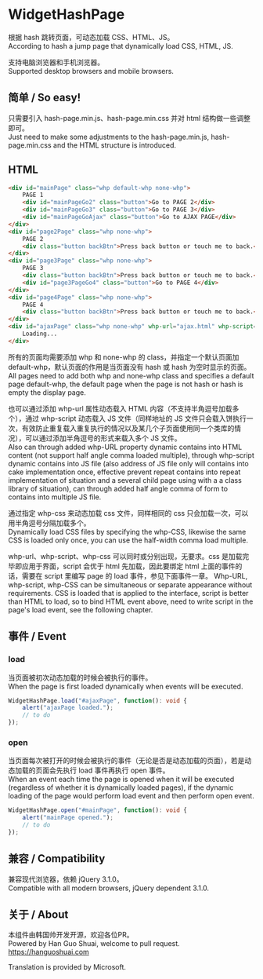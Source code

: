 # WidgetHashPage
根据 hash 跳转页面，可动态加载 CSS、HTML、JS。  
According to hash a jump page that dynamically load CSS, HTML, JS.  
  
支持电脑浏览器和手机浏览器。  
Supported desktop browsers and mobile browsers.  
  
## 简单 / So easy!
只需要引入 hash-page.min.js、hash-page.min.css 并对 html 结构做一些调整即可。  
Just need to make some adjustments to the hash-page.min.js, hash-page.min.css and the HTML structure is introduced.  
  
## HTML
```html
<div id="mainPage" class="whp default-whp none-whp">
    PAGE 1
    <div id="mainPageGo2" class="button">Go to PAGE 2</div>
    <div id="mainPageGo3" class="button">Go to PAGE 3</div>
    <div id="mainPageGoAjax" class="button">Go to AJAX PAGE</div>
</div>
<div id="page2Page" class="whp none-whp">
    PAGE 2
    <div class="button backBtn">Press back button or touch me to back.</div>
</div>
<div id="page3Page" class="whp none-whp">
    PAGE 3
    <div class="button backBtn">Press back button or touch me to back.</div>
    <div id="page3PageGo4" class="button">Go to PAGE 4</div>
</div>
<div id="page4Page" class="whp none-whp">
    PAGE 4
    <div class="button backBtn">Press back button or touch me to back.</div>
</div>
<div id="ajaxPage" class="whp none-whp" whp-url="ajax.html" whp-script="ajaxScript.js,ajaxScript2.js" whp-css="ajaxCss.css">
    Loading...
</div>
```
  
所有的页面均需要添加 whp 和 none-whp 的 class，并指定一个默认页面加 default-whp，默认页面的作用是当页面没有 hash 或 hash 为空时显示的页面。  
All pages need to add both whp and none-whp class and specifies a default page default-whp, the default page when the page is not hash or hash is empty the display page.  
  
也可以通过添加 whp-url 属性动态载入 HTML 内容（不支持半角逗号加载多个），通过 whp-script 动态载入 JS 文件（同样地址的 JS 文件只会载入饼执行一次，有效防止重复载入重复执行的情况以及某几个子页面使用同一个类库的情况），可以通过添加半角逗号的形式来载入多个 JS 文件。  
Also can through added whp-URL property dynamic contains into HTML content (not support half angle comma loaded multiple), through whp-script dynamic contains into JS file (also address of JS file only will contains into cake implementation once, effective prevent repeat contains into repeat implementation of situation and a several child page using with a a class library of situation), can through added half angle comma of form to contains into multiple JS file.  

通过指定 whp-css 来动态加载 css 文件，同样相同的 css 只会加载一次，可以用半角逗号分隔加载多个。  
Dynamically load CSS files by specifying the whp-CSS, likewise the same CSS is loaded only once, you can use the half-width comma load multiple.  

whp-url、whp-script、whp-css 可以同时或分别出现，无要求。css 是加载完毕即应用于界面，script 会优于 html 先加载，因此要绑定 html 上面的事件的话，需要在 script 里编写 page 的 load 事件，参见下面事件一章。 
Whp-URL, whp-script, whp-CSS can be simultaneous or separate appearance without requirements. CSS is loaded that is applied to the interface, script is better than HTML to load, so to bind HTML event above, need to write script in the page's load event, see the following chapter.  

## 事件 / Event
### load
当页面被初次动态加载的时候会被执行的事件。  
When the page is first loaded dynamically when events will be executed.  
  
```typescript
WidgetHashPage.load("#ajaxPage", function(): void {
    alert("ajaxPage loaded.");
    // to do
});
```
  
### open
当页面每次被打开的时候会被执行的事件（无论是否是动态加载的页面），若是动态加载的页面会先执行 load 事件再执行 open 事件。  
When an event each time the page is opened when it will be executed (regardless of whether it is dynamically loaded pages), if the dynamic loading of the page would perform load event and then perform open event.  
  
```typescript
WidgetHashPage.open("#mainPage", function(): void {
    alert("mainPage opened.");
    // to do
});
```
  
## 兼容 / Compatibility
兼容现代浏览器，依赖 jQuery 3.1.0。  
Compatible with all modern browsers, jQuery dependent 3.1.0.  
  
## 关于 / About
本组件由韩国帅开发开源，欢迎各位PR。  
Powered by Han Guo Shuai, welcome to pull request.  
https://hanguoshuai.com  
  
Translation is provided by Microsoft.  